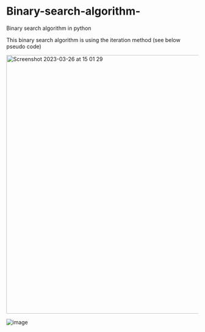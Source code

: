 # Binary-search-algorithm-
Binary search algorithm in python

This binary search algorithm is using the iteration method (see below pseudo code)

<img width="678" alt="Screenshot 2023-03-26 at 15 01 29" src="https://user-images.githubusercontent.com/107822013/227798096-8e5c613e-7c82-4614-8597-342eeab9996a.png">   

![image](https://user-images.githubusercontent.com/107822013/227797993-2ea347e0-f0f8-49f0-986d-2e24805d6d6d.png)

